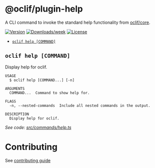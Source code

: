# @oclif/plugin-help

A CLI command to invoke the standard help functionality from [oclif/core](https://github.com/oclif/core).

[![Version](https://img.shields.io/npm/v/@oclif/plugin-help.svg)](https://npmjs.org/package/@oclif/plugin-help)
[![Downloads/week](https://img.shields.io/npm/dw/@oclif/plugin-help.svg)](https://npmjs.org/package/@oclif/plugin-help)
[![License](https://img.shields.io/npm/l/@oclif/plugin-help.svg)](https://github.com/oclif/plugin-help/blob/main/package.json)

<!-- commands -->
* [`oclif help [COMMAND]`](#oclif-help-command)

## `oclif help [COMMAND]`

Display help for oclif.

```
USAGE
  $ oclif help [COMMAND...] [-n]

ARGUMENTS
  COMMAND...  Command to show help for.

FLAGS
  -n, --nested-commands  Include all nested commands in the output.

DESCRIPTION
  Display help for oclif.
```

_See code: [src/commands/help.ts](https://github.com/oclif/plugin-help/blob/v6.2.10/src/commands/help.ts)_
<!-- commandsstop -->

# Contributing

See [contributing guide](./CONRTIBUTING.md)
